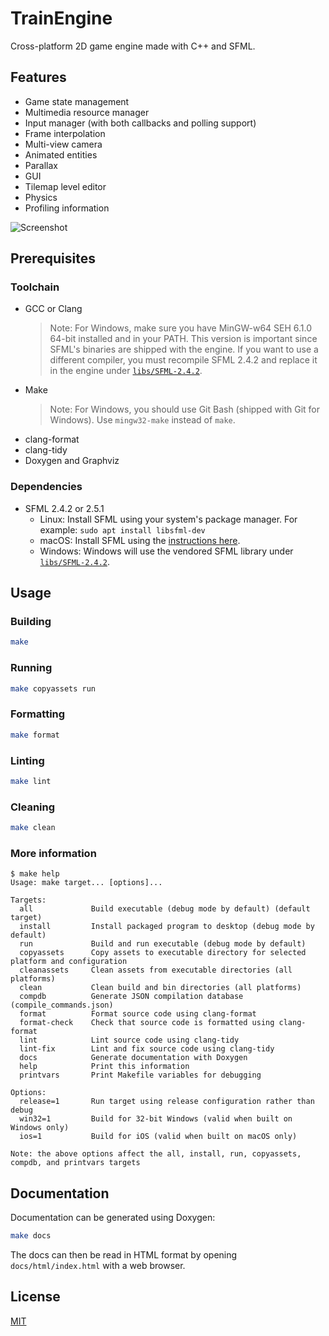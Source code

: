 # TrainEngine

Cross-platform 2D game engine made with C++ and SFML.

## Features

- Game state management
- Multimedia resource manager
- Input manager (with both callbacks and polling support)
- Frame interpolation
- Multi-view camera
- Animated entities
- Parallax
- GUI
- Tilemap level editor
- Physics
- Profiling information

![Screenshot](docs/screenshot.png)

## Prerequisites

### Toolchain

- GCC or Clang
    > Note: For Windows, make sure you have MinGW-w64 SEH 6.1.0 64-bit installed and in your PATH. This version is important since SFML's binaries are shipped with the engine. If you want to use a different compiler, you must recompile SFML 2.4.2 and replace it in the engine under [`libs/SFML-2.4.2`](libs/SFML-2.4.2).
- Make
    > Note: For Windows, you should use Git Bash (shipped with Git for Windows). Use `mingw32-make` instead of `make`.
- clang-format
- clang-tidy
- Doxygen and Graphviz

### Dependencies

- SFML 2.4.2 or 2.5.1
    - Linux: Install SFML using your system's package manager. For example: `sudo apt install libsfml-dev`
    - macOS: Install SFML using the [instructions here](https://www.sfml-dev.org/tutorials/2.6/start-osx.php#installing-sfml).
    - Windows: Windows will use the vendored SFML library under [`libs/SFML-2.4.2`](libs/SFML-2.4.2).

## Usage

### Building

```sh
make
```

### Running

```sh
make copyassets run
```

### Formatting

```sh
make format
```

### Linting

```sh
make lint
```

### Cleaning

```sh
make clean
```

### More information

```
$ make help
Usage: make target... [options]...

Targets:
  all             Build executable (debug mode by default) (default target)
  install         Install packaged program to desktop (debug mode by default)
  run             Build and run executable (debug mode by default)
  copyassets      Copy assets to executable directory for selected platform and configuration
  cleanassets     Clean assets from executable directories (all platforms)
  clean           Clean build and bin directories (all platforms)
  compdb          Generate JSON compilation database (compile_commands.json)
  format          Format source code using clang-format
  format-check    Check that source code is formatted using clang-format
  lint            Lint source code using clang-tidy
  lint-fix        Lint and fix source code using clang-tidy
  docs            Generate documentation with Doxygen
  help            Print this information
  printvars       Print Makefile variables for debugging

Options:
  release=1       Run target using release configuration rather than debug
  win32=1         Build for 32-bit Windows (valid when built on Windows only)
  ios=1           Build for iOS (valid when built on macOS only)

Note: the above options affect the all, install, run, copyassets, compdb, and printvars targets
```

## Documentation

Documentation can be generated using Doxygen:

```sh
make docs
```

The docs can then be read in HTML format by opening `docs/html/index.html` with a web browser.

## License

[MIT](https://opensource.org/license/mit/)
